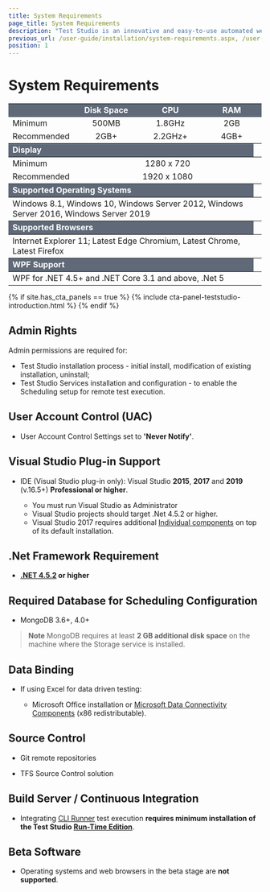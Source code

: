 ```yaml
---
title: System Requirements
page_title: System Requirements
description: "Test Studio is an innovative and easy-to-use automated web, WPF and load testing solution. Test Studio tests support essential technologies like ASP.NET AJAX, Silverlight, PHP and MVC. HTML5, Testing framework, functional testing, performance testing, load testing, exploratory testing, manual testing."
previous_url: /user-guide/installation/system-requirements.aspx, /user-guide/installation/system-requirements, /getting-started/installation/system-requirements
position: 1
---
```

# System Requirements

<style>
.Pricing-head td {text-align: center;border-left: 1px solid #fff; vertical-align: top;}

.Pricing-head td:first-child {border-left: none;}

.Pricing-features--grid td.Pricing-head {padding: 20px 0!important;} 


.Pricing-head{border-collapse: separate;background-color: #2a2d33;}

.Pricing-head h4 {color: #589FBA; font-size: 16px; margin-bottom: 5px;min-height: 1em;font-weight: 700;}

table{width: 100%; border-spacing: 0; border-collapse: collapse; background-color: transparent; display: table;margin: 0;}

.Table--style1.Table--comparison td:first-child, .Table--style1.Table--comparison th:first-child {padding-left: 5px; text-align: left;}

.Table-RowDivision td, .Table-RowDivision th{background: #f3f5f7;}

.Table--style1 td, .Table--style1 th{padding: 8px 0 7px; border-left: 0;border-right: 0;vertical-align: middle;}

.Table--style1 thead td, .Table--style1 thead th{border: 0;padding-bottom: 12px;}

</style>

<table class="Tbl k-table">
    <colgroup>
        <col width="13%" />
        <col width="30%" />
        <col width="28%" />
        <col width="28%" />
    </colgroup>
    <tbody>
        <tr>
            <td style="background-color:#5f6977;">&nbsp;</td>
            <td style="color:white;text-align:center;background-color:#5f6977;font-weight:bold;">Disk Space</td>
            <td style="color:white;text-align:center;background-color:#5f6977;font-weight:bold;">CPU</td>
            <td style="color:white;text-align:center;background-color:#5f6977;font-weight:bold;">RAM</td>
        </tr>
        <tr>
            <td>Minimum</td>
            <td style="text-align:center;" align="center">500MB</td>
            <td style="text-align:center;">1.8GHz</td>
            <td style="text-align:center;">2GB</td>
        </tr>
        <tr>
            <td>Recommended</td>
            <td style="text-align:center;">2GB+</td>
            <td style="text-align:center;">2.2GHz+</td>
            <td style="text-align:center;">4GB+</td>
        </tr>
    </tbody>

</table>
<table class="Tbl k-table">
    <colgroup>
        <col width="15%" />
        <col width="80%" />
    </colgroup>
    <thead>
        <tr>
			<td colspan="6" style="color:white;text-align:center;background-color:#5f6977;font-weight:bold;text-align:left;">Display<td>
        </tr>
    </thead>
    <tbody>
        <tr>
            <td>Minimum</td>
            <td colspan="6" style="text-align:center;">1280 x 720</td>
        </tr>
        <tr>
            <td>Recommended</td>
            <td colspan="6" style="text-align:center;">1920 x 1080</td>
        </tr>
    </tbody>
</table>
<table class="Tbl k-table">
    <colgroup>
        <col width="100%" />
    </colgroup>
    <thead>
        <tr>
			<td style="color:white;text-align:center;background-color:#5f6977;font-weight:bold;text-align:left;">Supported Operating Systems<td>
		</tr>
    </thead>
    <tbody>
        <tr>
            <td colspan="4">Windows 8.1, Windows 10, Windows Server 2012,&nbsp;Windows Server 2016, Windows Server 2019</td>
        </tr>
    </tbody>
</table>
<table class="Tbl k-table">
    <colgroup>
        <col width="100%" />
    </colgroup>
    <thead>
        <tr>
			<td style="color:white;text-align:center;background-color:#5f6977;font-weight:bold;text-align:left;">Supported Browsers<td>
        </tr>
    </thead>
    <tbody>
        <tr>
            <td colspan="4">Internet Explorer 11; Latest Edge Chromium, Latest Chrome, Latest Firefox</td>
        </tr>
    </tbody>
</table>
<table class="Tbl k-table">
    <colgroup>
        <col width="100%" />
        </colgroup>
    <thead>
        <tr>
			<td style="color:white;text-align:center;background-color:#5f6977;font-weight:bold;text-align:left;">WPF Support<td>
		</tr>
    </thead>
    <tbody>
        <tr>
            <td colspan="4">WPF for .NET 4.5+ and .NET Core 3.1 and above, .Net 5</td>
        </tr>
    </tbody>
</table>

{% if site.has_cta_panels == true %}
{% include cta-panel-teststudio-introduction.html %}
{% endif %}

## Admin Rights

Admin permissions are required for:

- Test Studio installation process - initial install, modification of existing installation, uninstall;
- Test Studio Services installation and configuration - to enable the Scheduling setup for remote test execution.

## User Account Control (UAC)

* User Account Control Settings set to __'Never Notify'__.

## Visual Studio Plug-in Support

* IDE (Visual Studio plug-in only): Visual Studio __2015__, __2017__ and __2019__ (v.16.5+) __Professional or higher__.

	* You must run Visual Studio as Administrator
	* Visual Studio projects should target .Net 4.5.2 or higher.
	* Visual Studio 2017 requires additional <a href="/general-information/installation/vs2017-compatibility" target="_blank">Individual components</a> on top of its default installation.

## .Net Framework Requirement

* <a href="https://www.microsoft.com/en-us/download/details.aspx?id=42642" target="_blank">__.NET 4.5.2</a> or higher__

## Required Database for Scheduling Configuration

* MongoDB 3.6+, 4.0+

> **Note** MongoDB requires at least __2 GB additional disk space__ on the machine where the Storage service is installed.

## Data Binding

* If using Excel for data driven testing:

	*	Microsoft Office installation or <a href="https://www.microsoft.com/en-us/download/details.aspx?id=23734" target="_blank">Microsoft Data Connectivity Components</a> (x86 redistributable).

## Source Control

* Git remote repositories

* TFS Source Control solution

## Build Server / Continuous Integration

* Integrating <a href="/features/test-runners/artoftest-runner" target="_blank">CLI Runner</a> test execution __requires minimum installation of the Test Studio <a href="https://www.telerik.com/teststudio/test-studio-runtime" target="_blank">Run-Time Edition</a>__.

## Beta Software

* Operating systems and web browsers in the beta stage are __not supported__.